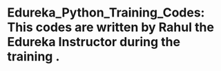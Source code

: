 # Edureka_Python_Training_Codes: This codes are written by Rahul the Edureka Instructor during the training .
